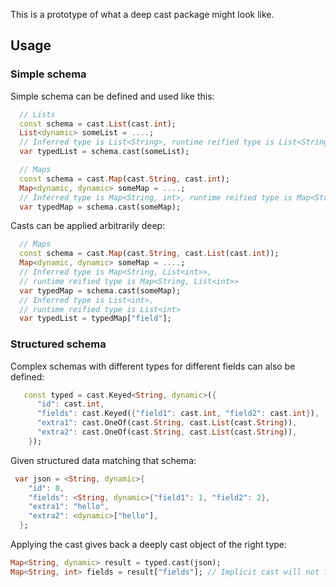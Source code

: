 This is a prototype of what a deep cast package might look like.

## Usage

### Simple schema

Simple schema can be defined and used like this:

```dart
  // Lists
  const schema = cast.List(cast.int);
  List<dynamic> someList = ....;
  // Inferred type is List<String>, runtime reified type is List<String>
  var typedList = schema.cast(someList);  
```

```dart
  // Maps
  const schema = cast.Map(cast.String, cast.int);
  Map<dynamic, dynamic> someMap = ....;
  // Inferred type is Map<String, int>, runtime reified type is Map<String, int>
  var typedMap = schema.cast(someMap);
```

Casts can be applied arbitrarily deep:

```dart
  // Maps
  const schema = cast.Map(cast.String, cast.List(cast.int));
  Map<dynamic, dynamic> someMap = ....;
  // Inferred type is Map<String, List<int>>, 
  // runtime reified type is Map<String, List<int>>
  var typedMap = schema.cast(someMap);
  // Inferred type is List<int>, 
  // runtime reified type is List<int>
  var typedList = typedMap["field"];
```

### Structured schema

Complex schemas with different types for different fields can also be defined:

```dart
   const typed = cast.Keyed<String, dynamic>({
      "id": cast.int,
      "fields": cast.Keyed({"field1": cast.int, "field2": cast.int}),
      "extra1": cast.OneOf(cast.String, cast.List(cast.String)),
      "extra2": cast.OneOf(cast.String, cast.List(cast.String)),
    });
```

Given structured data matching that schema:

```dart
 var json = <String, dynamic>{
    "id": 0,
    "fields": <String, dynamic>{"field1": 1, "field2": 2},
    "extra1": "hello",
    "extra2": <dynamic>["hello"],
  };
```

Applying the cast gives back a deeply cast object of the right type:

```dart
Map<String, dynamic> result = typed.cast(json);
Map<String, int> fields = result["fields"]; // Implicit cast will not fail
```
